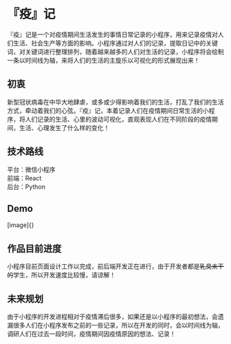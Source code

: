 # 『疫』记
『疫』记是一个对疫情期间生活发生的事情日常记录的小程序，用来记录疫情对人们生活、社会生产等方面的影响。小程序通过对人们的记录，提取日记中的关键词，对关键词进行整理排列，随着越来越多的人们对生活的记录，小程序将会绘制一条以时间线为轴，来将人们的生活的主旋乐以可视化的形式展现出来！
## 初衷
新型冠状病毒在中华大地肆虐，或多或少得影响着我们的生活，打乱了我们的生活方式，牵动着我们的心弦。『疫』记，本着记录人们在疫情期间日常生活的小程序，将人们记录的生活、心里的波动可视化，直观表现人们在不同阶段的疫情期间，生活、心理发生了什么样的变化！
## 技术路线
平台：微信小程序        
前端：React      
后台：Python    
## Demo
[image]{}
## 作品目前进度
小程序目前页面设计工作以完成，前后端开发正在进行，由于开发者都是~~乳臭未干的~~学生，所以开发速度比较慢，请谅解！
## 未来规划
由于小程序的开发进程相对于疫情滞后很多，如果还是以小程序的最初想法，会遗漏很多人们在小程序发布之前的一些记录，所以在开发的同时，会以时间线为轴，调研人们在过去一段时间，疫情期间因疫情原因的想法、记录！

